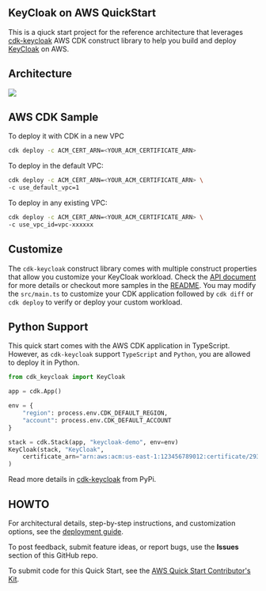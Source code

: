 
## KeyCloak on AWS QuickStart

This is a qiuck start project for the reference architecture that leverages [cdk-keycloak](https://github.com/aws-samples/cdk-keycloak) AWS CDK construct library to help you build and deploy [KeyCloak](https://www.keycloak.org/) on AWS.

## Architecture

![](https://raw.githubusercontent.com/aws-samples/keycloak-on-aws/master/assets/01-keycloak-on-aws-architecture.svg)


## AWS CDK Sample

To deploy it with CDK in a new VPC

```sh
cdk deploy -c ACM_CERT_ARN=<YOUR_ACM_CERTIFICATE_ARN>
```

To deploy in the default VPC:

```sh
cdk deploy -c ACM_CERT_ARN=<YOUR_ACM_CERTIFICATE_ARN> \
-c use_default_vpc=1
```

To deploy in any existing VPC:

```sh
cdk deploy -c ACM_CERT_ARN=<YOUR_ACM_CERTIFICATE_ARN> \
-c use_vpc_id=vpc-xxxxxx
```

## Customize

The `cdk-keycloak` construct library comes with multiple construct properties that allow you customize your KeyCloak workload. Check the [API document](https://github.com/aws-samples/cdk-keycloak/blob/main/API.md) for more details or checkout more samples in the [README](https://github.com/aws-samples/cdk-keycloak). You may modify the `src/main.ts` to customize your CDK application followed by `cdk diff` or `cdk deploy` to verify or deploy your custom workload.


## Python Support

This quick start comes with the AWS CDK application in TypeScript. However, as `cdk-keycloak` support `TypeScript` and `Python`, you are allowed to deploy it in Python.

```py
from cdk_keycloak import KeyCloak

app = cdk.App()

env = {
    "region": process.env.CDK_DEFAULT_REGION,
    "account": process.env.CDK_DEFAULT_ACCOUNT
}

stack = cdk.Stack(app, "keycloak-demo", env=env)
KeyCloak(stack, "KeyCloak",
    certificate_arn="arn:aws:acm:us-east-1:123456789012:certificate/293cf875-ca98-4c2e-a797-e1cf6df2553c"
)

```



Read more details in [cdk-keycloak](https://pypi.org/project/cdk-keycloak) from PyPi.


## HOWTO

For architectural details, step-by-step instructions, and customization options, see the [deployment guide](https://aws-quickstart.github.io/quickstart-keycloak/).

To post feedback, submit feature ideas, or report bugs, use the **Issues** section of this GitHub repo. 

To submit code for this Quick Start, see the [AWS Quick Start Contributor's Kit](https://aws-quickstart.github.io/).
